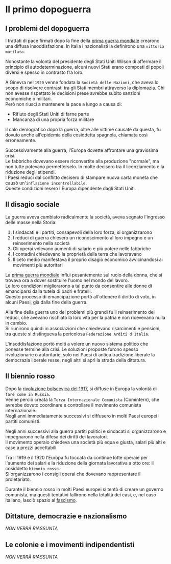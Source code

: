 # Il primo dopoguerra

## I problemi del dopoguerra

I trattati di pace firmati dopo la fine della [prima guerra mondiale][prima-guerra-mondiale] crearono una diffusa insoddisfazione. In Italia i nazionalisti la definirono una `vittoria mutilata`.

Nonostante la volontà del presidente degli Stati Uniti Wilson di affermare il principio di autodeterminazione, alcuni nuovi Stati erano composti di popoli diversi e spesso in contrasto fra loro.

A Ginevra nel `1920` venne fondata la `Società delle Nazioni`, che aveva lo scopo di risolvere contrasti tra gli Stati membri attraverso la diplomazia. Chi non avesse rispettato le decisioni prese avrebbe subito sanzioni economiche o militari.\
Però non riuscì a mantenere la pace a lungo a causa di:
- Rifiuto degli Stati Uniti di farne parte
- Mancanza di una propria forza militare

Il calo demografico dopo la guerra, oltre alle vittime causate da questa, fu dovuto anche all'epidemia della cosiddetta spagnola, chiamata così erroneamente.

Successivamente alla guerra, l'Europa dovette affrontare una gravissima crisi.\
Le fabbriche dovevano essere riconvertite alla produzione "normale", ma non tutte potevano permetterselo. In molte decisero tra il licenziamento e la riduzione degli stipendi.\
I Paesi reduci dal conflitto decisero di stampare nuova carta moneta che causò un'`inflazione incontrollabile`.\
Queste condizioni resero l'Europa dipendente dagli Stati Uniti.

## Il disagio sociale

La guerra aveva cambiato radicalmente la società, aveva segnato l'ingresso delle masse nella Storia:
1. I sindacati e i partiti, consapevoli della loro forza, si organizzarono
2. I reduci di guerra chiesero un riconoscimento al loro impegno e un reinserimento nella società
3. Gli operai volevano aumenti di salario e più potere nelle fabbriche
4. I contadini chiedevano la proprietà della terra che lavoravano
5. Il ceto medio manifestava il proprio disagio economico avvicinandosi ai movimenti più autoritari

La [prima guerra mondiale][prima-guerra-mondiale] influì pesantemente sul ruolo della donna, che si trovava ora a dover sostituire l'uomo nel mondo del lavoro.\
Le loro condizioni migliorarono a tal punto da consentire alle donne di emanciparsi dalla tutela di padri e fratelli.\
Questo processo di emancipazione portò all'ottenere il diritto di voto, in alcuni Paesi, già dalla fine della guerra.

Alla fine della guerra uno dei problemi più grandi fu il reinserimento dei reduci, che avevano rischiato la loro vita per la patria e non ricevevano nulla in cambio.\
Si riunirono quindi in associazioni che chiedevano risarcimenti e pensioni, tra queste si distingueva la pericolosa `Federazione Arditi d'Italia`.

L'insoddisfazione portò molti a volere un nuovo sistema politico che ponesse termine alla crisi. Le soluzioni proposte furono spesso rivoluzionarie o autoritarie, solo nei Paesi di antica tradizione liberale la democrazia liberale resse, negli altri si aprì la strada della dittatura.

## Il biennio rosso

Dopo la [rivoluzione bolscevica del 1917][rivoluzione-russa], si diffuse in Europa la volontà di `fare come in Russia`.\
Venne perciò creata la `Terza Internazionale Comunista` (Comintern), che avrebbe dovuto coordinare e controllare il movimento comunista internazionale.\
Negli anni immediatamente successivi si diffusero in molti Paesi europei i partiti comunisti.

Negli anni successivi alla guerra partiti politici e sindacati si organizzarono e impegnarono nella difesa dei diritti dei lavoratori.\
Il movimento operaio chiedeva una società più equa e giusta, salari più alti e case a prezzi accettabili.

Tra il 1919 e il 1920 l'Europa fu toccata da continue lotte operaie per l'aumento dei salari e la riduzione della giornata lavorativa a otto ore: il cosiddetto `biennio rosso`.\
Si organizzarono i consigli operai che dovevano rappresentare il proletariato.

Durante il biennio rosso in molti Paesi europei si tentò di creare un governo comunista, ma questi tentativi fallirono nella totalità dei casi, e, nel caso italiano, lasciò spazio al [fascismo][fascismo].

## Dittature, democrazie e nazionalismo

*NON VERRÀ RIASSUNTA*

## Le colonie e i movimenti indipendentisti

*NON VERRÀ RIASSUNTA*

[prima-guerra-mondiale]: La-prima-guerra-mondiale.md
[rivoluzione-russa]: La-rivoluzione-russa.md
[fascismo]: L-Italia-tra-le-due-guerre-il-fascismo.md
